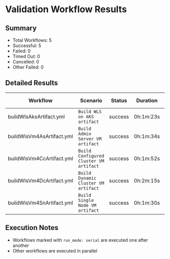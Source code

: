 # Validation Workflow Results

## Summary
- Total Workflows: 5
- Successful: 5
- Failed: 0
- Timed Out: 0
- Cancelled: 0
- Other Failed: 0

## Detailed Results

| Workflow | Scenario | Status | Duration | Run URL |
|----------|----------|---------|-----------|----------|
| buildWlsAksArtifact.yml | `Build WLS on AKS artifact` | success | 0h:1m:23s | [View Run](https://github.com/oracle/weblogic-azure/actions/runs/17720519701) |
| buildWlsVm4AsArtifact.yml | `Build Admin Server VM artifact` | success | 0h:1m:34s | [View Run](https://github.com/oracle/weblogic-azure/actions/runs/17720521076) |
| buildWlsVm4CcArtifact.yml | `Build Configured Cluster VM artifact` | success | 0h:1m:52s | [View Run](https://github.com/oracle/weblogic-azure/actions/runs/17720522628) |
| buildWlsVm4DcArtifact.yml | `Build Dynamic Cluster VM artifact` | success | 0h:2m:15s | [View Run](https://github.com/oracle/weblogic-azure/actions/runs/17720524123) |
| buildWlsVm4SnArtifact.yml | `Build Single Node VM artifact` | success | 0h:1m:30s | [View Run](https://github.com/oracle/weblogic-azure/actions/runs/17720525568) |


## Execution Notes
- Workflows marked with `run_mode: serial` are executed one after another
- Other workflows are executed in parallel
